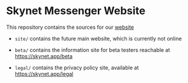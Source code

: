 # Skynet Messenger Website

This repository contains the sources for our [website](https://skynet.app)

- `site/` contains the future main website, which is currently not online

- `beta/` contains the information site for beta testers reachable at https://skynet.app/beta

- `legal/` contains the privacy policy site, available at https://skynet.app/legal